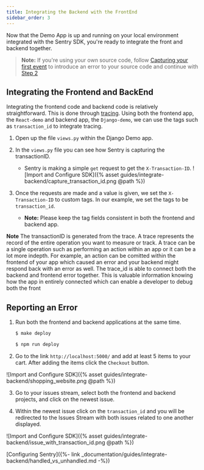 ```yaml
---
title: Integrating the Backend with the FrontEnd
sidebar_order: 3
---
```


Now that the Demo App is up and running on your local environment integrated with the Sentry SDK, you're ready to integrate the front and backend together.

> **Note:** If you're using your own source code, follow [Capturing your first event](https://docs.sentry.io/error-reporting/quickstart/?platform=python) to introduce an error to your source code and continue with [Step 2](#step-2-handle-the-error)

## Integrating the Frontend and BackEnd

Integrating the frontend code and backend code is relatively straightforward. This is done through [tracing](https://docs.sentry.io/performance/distributed-tracing/). Using both the frontend app, the `React-demo` and backend app, the `Django-demo`, we can use the tags such as `transaction_id` to integrate tracing.

1. Open up the file `views.py` within the Django Demo app.

2. In the `views.py` file you can see how Sentry is capturing the transactionID.

   - Sentry is making a simple `get` request to get the `X-Transaction-ID`.
     ![Import and Configure SDK]({% asset guides/integrate-backend/capture_transaction_id.png @path %})

3. Once the requests are made and a value is given, we set the `X-Transaction-ID` to custom tags. In our example, we set the tags to be `transaction_id`.

   - **Note:** Please keep the tag fields consistent in both the frontend and backend app.

**Note** The transactionID is generated from the trace. A trace represents the record of the entire operation you want to measure or track. A trace can be a single operation such as performing an action within an app or it can be a lot more indepth. For example, an action can be comitted within the frontend of your app which caused an error and your backend might respond back with an error as well. The trace_id is able to connect both the backend and frontend error together. This is valuable information knowing how the app in entirely connected which can enable a developer to debug both the front

## Reporting an Error

1. Run both the frontend and backend applications at the same time.

   ```bash
   $ make deploy
   ```

   ```bash
   $ npm run deploy
   ```

2. Go to the link `http://localhost:5000/` and add at least 5 items to your cart. After adding the items click the `Checkout` button.

![Import and Configure SDK]({% asset guides/integrate-backend/shopping_website.png @path %})

3. Go to your issues stream, select both the frontend and backend projects, and click on the newest issue.

4. Within the newest issue click on the `transaction_id` and you will be redirected to the Issues Stream with both issues related to one another displayed.

![Import and Configure SDK]({% asset guides/integrate-backend/issue_with_transaction_id.png @path %})

[Configuring Sentry]({%- link _documentation/guides/integrate-backend/handled_vs_unhandled.md -%})

